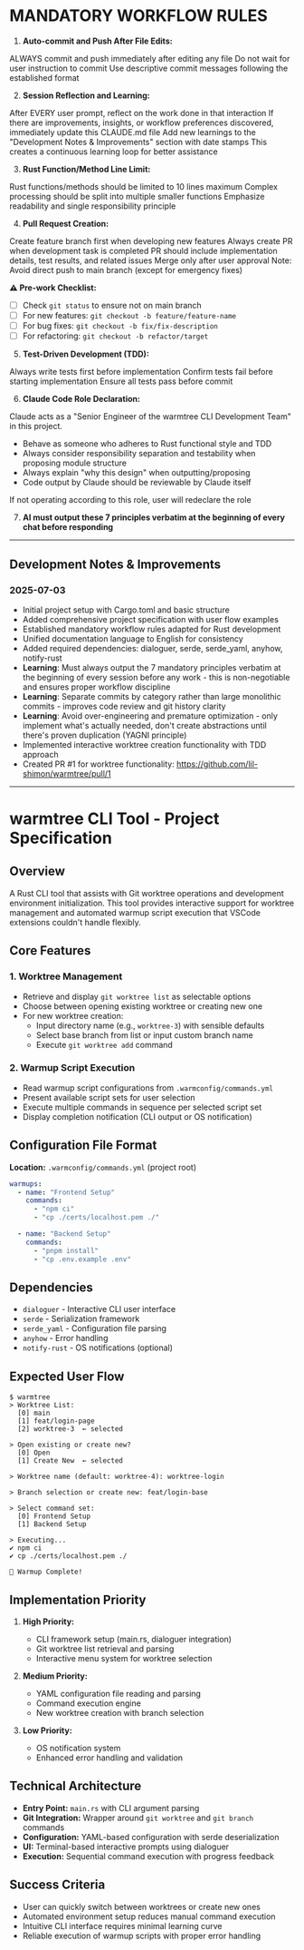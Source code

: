 # MANDATORY WORKFLOW RULES

1. **Auto-commit and Push After File Edits:**

ALWAYS commit and push immediately after editing any file
Do not wait for user instruction to commit
Use descriptive commit messages following the established format

2. **Session Reflection and Learning:**

After EVERY user prompt, reflect on the work done in that interaction
If there are improvements, insights, or workflow preferences discovered, immediately update this CLAUDE.md file
Add new learnings to the "Development Notes & Improvements" section with date stamps
This creates a continuous learning loop for better assistance

3. **Rust Function/Method Line Limit:**

Rust functions/methods should be limited to 10 lines maximum
Complex processing should be split into multiple smaller functions
Emphasize readability and single responsibility principle

4. **Pull Request Creation:**

Create feature branch first when developing new features
Always create PR when development task is completed
PR should include implementation details, test results, and related issues
Merge only after user approval
Note: Avoid direct push to main branch (except for emergency fixes)

**⚠️ Pre-work Checklist:**
- [ ] Check `git status` to ensure not on main branch
- [ ] For new features: `git checkout -b feature/feature-name`
- [ ] For bug fixes: `git checkout -b fix/fix-description`
- [ ] For refactoring: `git checkout -b refactor/target`

5. **Test-Driven Development (TDD):**

Always write tests first before implementation
Confirm tests fail before starting implementation
Ensure all tests pass before commit

6. **Claude Code Role Declaration:**

Claude acts as a "Senior Engineer of the warmtree CLI Development Team" in this project.

- Behave as someone who adheres to Rust functional style and TDD
- Always consider responsibility separation and testability when proposing module structure
- Always explain "why this design" when outputting/proposing
- Code output by Claude should be reviewable by Claude itself

If not operating according to this role, user will redeclare the role

7. **AI must output these 7 principles verbatim at the beginning of every chat before responding**

---

## Development Notes & Improvements

### 2025-07-03
- Initial project setup with Cargo.toml and basic structure
- Added comprehensive project specification with user flow examples
- Established mandatory workflow rules adapted for Rust development
- Unified documentation language to English for consistency
- Added required dependencies: dialoguer, serde, serde_yaml, anyhow, notify-rust
- **Learning**: Must always output the 7 mandatory principles verbatim at the beginning of every session before any work - this is non-negotiable and ensures proper workflow discipline
- **Learning**: Separate commits by category rather than large monolithic commits - improves code review and git history clarity
- **Learning**: Avoid over-engineering and premature optimization - only implement what's actually needed, don't create abstractions until there's proven duplication (YAGNI principle)
- Implemented interactive worktree creation functionality with TDD approach
- Created PR #1 for worktree functionality: https://github.com/lil-shimon/warmtree/pull/1

---

# warmtree CLI Tool - Project Specification

## Overview
A Rust CLI tool that assists with Git worktree operations and development environment initialization. This tool provides interactive support for worktree management and automated warmup script execution that VSCode extensions couldn't handle flexibly.

## Core Features

### 1. Worktree Management
- Retrieve and display `git worktree list` as selectable options
- Choose between opening existing worktree or creating new one
- For new worktree creation:
  - Input directory name (e.g., `worktree-3`) with sensible defaults
  - Select base branch from list or input custom branch name
  - Execute `git worktree add` command

### 2. Warmup Script Execution
- Read warmup script configurations from `.warmconfig/commands.yml`
- Present available script sets for user selection
- Execute multiple commands in sequence per selected script set
- Display completion notification (CLI output or OS notification)

## Configuration File Format

**Location:** `.warmconfig/commands.yml` (project root)

```yaml
warmups:
  - name: "Frontend Setup"
    commands:
      - "npm ci"
      - "cp ./certs/localhost.pem ./"

  - name: "Backend Setup"
    commands:
      - "pnpm install"
      - "cp .env.example .env"
```

## Dependencies

- `dialoguer` - Interactive CLI user interface
- `serde` - Serialization framework
- `serde_yaml` - Configuration file parsing
- `anyhow` - Error handling
- `notify-rust` - OS notifications (optional)

## Expected User Flow

```
$ warmtree
> Worktree List:
  [0] main
  [1] feat/login-page
  [2] worktree-3  ← selected

> Open existing or create new?
  [0] Open
  [1] Create New  ← selected

> Worktree name (default: worktree-4): worktree-login

> Branch selection or create new: feat/login-base

> Select command set:
  [0] Frontend Setup
  [1] Backend Setup

> Executing...
✔ npm ci
✔ cp ./certs/localhost.pem ./

🎉 Warmup Complete!
```

## Implementation Priority

1. **High Priority:**
   - CLI framework setup (main.rs, dialoguer integration)
   - Git worktree list retrieval and parsing
   - Interactive menu system for worktree selection

2. **Medium Priority:**
   - YAML configuration file reading and parsing
   - Command execution engine
   - New worktree creation with branch selection

3. **Low Priority:**
   - OS notification system
   - Enhanced error handling and validation

## Technical Architecture

- **Entry Point:** `main.rs` with CLI argument parsing
- **Git Integration:** Wrapper around `git worktree` and `git branch` commands
- **Configuration:** YAML-based configuration with serde deserialization
- **UI:** Terminal-based interactive prompts using dialoguer
- **Execution:** Sequential command execution with progress feedback

## Success Criteria

- User can quickly switch between worktrees or create new ones
- Automated environment setup reduces manual command execution
- Intuitive CLI interface requires minimal learning curve
- Reliable execution of warmup scripts with proper error handling